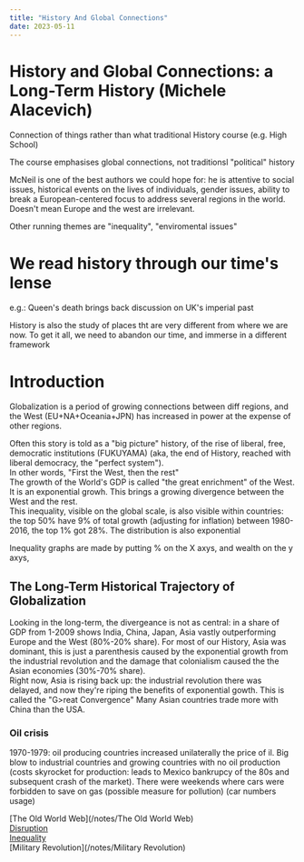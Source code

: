 ```yaml
---
title: "History And Global Connections"
date: 2023-05-11
---
```

# History and Global Connections: a Long-Term History (Michele Alacevich)

Connection of things rather than what traditional History course (e.g. High School)

The course emphasises global connections, not traditionsl "political" history

McNeil is one of the best authors we could hope for: he is attentive to social issues, historical events on the lives of individuals, gender issues, ability to break a European-centered focus to address several regions in the world. Doesn't mean Europe and the west are irrelevant.

Other running themes are "inequality", "enviromental issues"

# We read history through our time's lense

e.g.: Queen's death brings back discussion on UK's imperial past

History is also the study of places tht are very different from where we are now. To get it all, we need to abandon our time, and immerse in a different framework

# Introduction
Globalization is a period of growing connections between diff regions, and the West (EU+NA+Oceania+JPN) has increased in power at the expense of other regions. 

Often this story is told as a "big picture" history, of the rise of liberal, free, democratic institutions (FUKUYAMA) (aka, the end of History, reached with liberal democracy, the "perfect system").  
In other words, "First the West, then the rest"  
The growth of the World's GDP is called "the great enrichment" of the West. It is an exponential growh. This brings a growing divergence between the West and the rest.  
This inequality, visible on the global scale, is also visible within countries: the top 50% have 9% of total growth (adjusting for inflation) between 1980-2016, the top 1% got 28%. The distribution is also exponential

Inequality graphs are made by putting % on the X axys, and wealth on the y axys,

## The Long-Term Historical Trajectory of Globalization
Looking in the long-term, the divergeance is not as central: in a share of GDP from 1-2009 shows India, China, Japan, Asia vastly outperforming Europe and the West (80%-20% share). 
For most of our History, Asia was dominant, this is just a parenthesis caused by the exponential growth from the industrial revolution and the damage that colonialism caused the the Asian economies (30%-70% share).  
Right now, Asia is rising back up: the industrial revolution there was delayed, and now they're riping the benefits of exponential gowth. This is called the "G>reat Convergence"
Many Asian countries trade more with China than the USA.


### Oil crisis
1970-1979: oil producing countries increased unilaterally the price of il. Big blow to industrial countries and growing countries with no oil production (costs skyrocket for production: leads to Mexico bankrupcy of the 80s and subsequent crash of the market). There were weekends where cars were forbidden to save on gas (possible measure for pollution) (car numbers usage)

[The Old World Web](/notes/The Old World Web)  
[Disruption](/notes/Disruption)  
[Inequality](/notes/Inequality)  
[Military Revolution](/notes/Military Revolution)  
